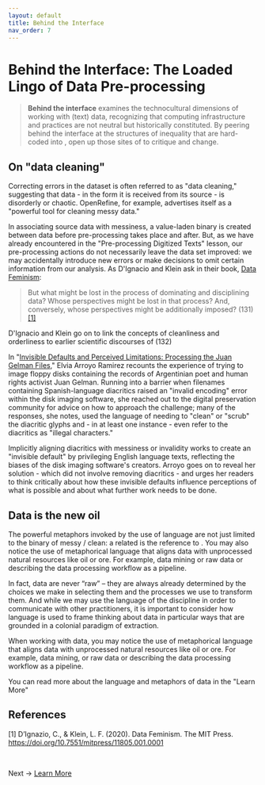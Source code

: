 ```yaml
---
layout: default
title: Behind the Interface
nav_order: 7
---
```


# Behind the Interface: The Loaded Lingo of Data Pre-processing

> **Behind the interface** examines the technocultural dimensions of working with (text) data, recognizing that computing infrastructure and practices are not neutral but historically constituted. By peering behind the interface at the structures of inequality that are hard-coded into  , open up those sites of to critique and change.

## On "data cleaning"

Correcting errors in the dataset is often referred to as "data cleaning," suggesting that data - in the form it is received from its source - is disorderly or chaotic. OpenRefine, for example, advertises itself as a "powerful tool for cleaning messy data." 

In associating source data with messiness, a value-laden binary is created between data before pre-processing takes place and after. But, as we have already encountered in the "Pre-processing Digitized Texts" lesson, our pre-processing actions do not necessarily leave the data set improved: we may accidentally introduce new errors or make decisions to omit certain information from our analysis. As D'Ignacio and Klein ask in their book, [Data Feminism](https://mitpress.mit.edu/books/data-feminism):

> But what might be lost in the process of dominating and disciplining data? Whose perspectives might be lost in that process? And, conversely, whose perspectives might be additionally imposed? (131) [[1]](#1)

D'Ignacio and Klein go on to link the concepts of cleanliness and orderliness to earlier scientific discourses of  (132)

In "[Invisible Defaults and Perceived Limitations: Processing the Juan Gelman Files](https://medium.com/on-archivy/invisible-defaults-and-perceived-limitations-processing-the-juan-gelman-files-4187fdd36759)," Elvia Arroyo Ramirez recounts the experience of trying to image floppy disks containing the records of Argentinian poet and human rights activist Juan Gelman. Running into a barrier when filenames containing Spanish-language diacritics raised an "invalid encoding" error within the disk imaging software, she reached out to the digital preservation community for advice on how to approach the challenge; many of the responses, she notes, used the language of needing to "clean" or "scrub" the diacritic glyphs and - in at least one instance - even refer to the diacritics as "illegal characters." 

Implicitly aligning diacritics with messiness or invalidity works to create an "invisible default" by privileging English language texts, reflecting the biases of the disk imaging software's creators. Arroyo goes on to reveal her solution - which did not involve removing diacritics - and urges her readers to think critically about how these invisible defaults influence perceptions of what is possible and about what further work needs to be done.

## Data is the new oil

The powerful metaphors invoked by the use of language are not just limited to the binary of messy / clean: a related is the reference to . You may also notice the use of metaphorical language that aligns data with unprocessed natural resources like oil or ore. For example, data mining or raw data or describing the data processing workflow as a pipeline.

In fact, data are never “raw” – they are always already determined by the choices we make in selecting them and the processes we use to transform them. And while we may use the language of the discipline in order to communicate with other practitioners, it is important to consider how language is used to frame thinking about data in particular ways that are grounded in a colonial paradigm of extraction.

When working with data, you may notice the use of metaphorical language that aligns data with unprocessed natural resources like oil or ore. For example, data mining, or raw data or describing the data processing workflow as a pipeline. 

You can read more about the language and metaphors of data in the "Learn More" 

## References
<a id="1">[1]</a>
D’Ignazio, C., & Klein, L. F. (2020). Data Feminism. The MIT Press. https://doi.org/10.7551/mitpress/11805.001.0001


<br />

Next -> [Learn More](learn-more.html)
